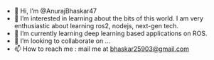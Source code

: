 - 👋 Hi, I’m @AnurajBhaskar47
- 👀 I’m interested in learning about the bits of this world. I am very enthusiastic about learning ros2, nodejs, next-gen tech.
- 🌱 I’m currently learning deep learning based applications on ROS.
- 💞️ I’m looking to collaborate on ...
- 📫 How to reach me : mail me at bhaskar25903@gmail.com                     

<!---
AnurajBhaskar47/AnurajBhaskar47 is a ✨ special ✨ repository because its `README.md` (this file) appears on your GitHub profile.
You can click the Preview link to take a look at your changes.
--->
